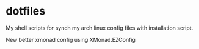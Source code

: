 # dotfiles
My shell scripts for synch my arch linux config files with installation script.

New better xmonad config using XMonad.EZConfig
